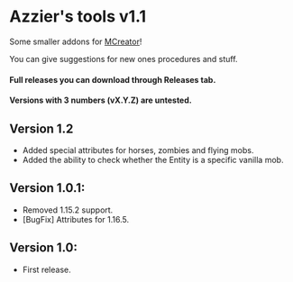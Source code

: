 # Azzier's tools v1.1
Some smaller addons for [MCreator](https://mcreator.net/)!

You can give suggestions for new ones procedures and stuff. 

#### Full releases you can download through Releases tab.
#### Versions with 3 numbers (vX.Y.Z) are untested.

## Version 1.2
- Added special attributes for horses, zombies and flying mobs.
- Added the ability to check whether the Entity is a specific vanilla mob.

## Version 1.0.1:
- Removed 1.15.2 support. 
- [BugFix] Attributes for 1.16.5.

## Version 1.0:
- First release. 
